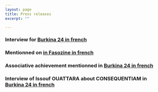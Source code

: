```yaml
---
layout: page
title: Press releases
excerpt: ""

---
```


### Interview for [Burkina 24 in french](http://www.burkina24.com/2013/06/10/etudiants-burkinabe-a-taiwan-nos-compatriotes-sen-sortent-tres-bien-selon-le-president-amon-m-r-bazongo/)

### Mentionned on [in Fasozine in french](http://www.fasozine.com/etudiants-burkinabe-a-taiwan-amon-bazongo-passe-le-flambeau-a-cheik-charles-bambara/)

### Associative achievement mentionned in [Burkina 24 in french](http://www.burkina24.com/2015/02/25/diaspora-laesbt-devient-lassociation-des-burkinabe-de-taiwan/)

### Interview of Issouf OUATTARA about CONSEQUENTIAM in [Burkina 24 in french](http://www.burkina24.com/2015/11/06/issouf-ouattara-etudiant-burkinabe-a-taiwan-nous-pouvons-construire-ces-drones-au-niveau-local/)

